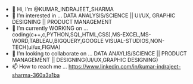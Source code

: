 - 👋 Hi, I’m @KUMAR_INDRAJEET_SHARMA
- 👀 I’m interested in ... DATA ANALYSIS/SCIENCE || UI/UX, GRAPHIC DESIGNING || PRODUCT MANAGEMENT
- 🌱 I’m currently WORKING on  ... coding(c++,c,PYTHON,SQL,HTML,CSS),MS-EXCEL,MS-WORD,TABLEAU,BIGQUERY,GOOGLE VISUAL-STUDIOS,NON-TECH(ui/ux,FIGMA)
- 💞️ I’m looking to collaborate on ... DATA ANAYLIS/SCIENCE || PRODUCT MANAGEMENT || DESIGNING(UI/UX,GRAPHIC DESIGNING)
- 📫 How to reach me ... https://www.linkedin.com/in/kumar-indrajeet-sharma-360a3a1ba

<!---
MUIKAKAROT/MUIKAKAROT is a ✨ special ✨ repository because its `README.md` (this file) appears on your GitHub profile.
You can click the Preview link to take a look at your changes.
--->

